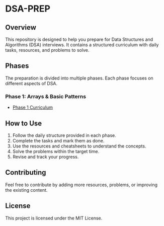 # DSA-PREP

## Overview
This repository is designed to help you prepare for Data Structures and Algorithms (DSA) interviews. It contains a structured curriculum with daily tasks, resources, and problems to solve.

## Phases
The preparation is divided into multiple phases. Each phase focuses on different aspects of DSA.

### Phase 1: Arrays & Basic Patterns
- [Phase 1 Curriculum](phase1/README.md)

## How to Use
1. Follow the daily structure provided in each phase.
2. Complete the tasks and mark them as done.
3. Use the resources and cheatsheets to understand the concepts.
4. Solve the problems within the target time.
5. Revise and track your progress.

## Contributing
Feel free to contribute by adding more resources, problems, or improving the existing content.

## License
This project is licensed under the MIT License.

